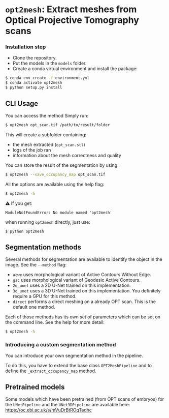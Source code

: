 # `opt2mesh`: Extract meshes from Optical Projective Tomography scans

### Installation step

 - Clone the repository.
 - Put the models in the `models` folder.
 - Create a conda virtual environment and install the package:
```bash
$ conda env create -f environment.yml
$ conda activate opt2mesh
$ python setup.py install
```

## CLI Usage

You can access the method
Simply run:

```bash
$ opt2mesh opt_scan.tif /path/to/result/folder
```

This will create a subfolder containing:
 - the mesh extracted (`opt_scan.stl`)
 - logs of the job ran
 - information about the mesh correctness and quality

You can store the result of the segmentation by using:

```bash
$ opt2mesh --save_occupancy_map opt_scan.tif
```


All the options are available using the help flag:
```bash
$ opt2mesh -h
```

⚠ If you get:
```
ModuleNotFoundError: No module named 'opt2mesh'
```

when running `opt2mesh` directly, just use:

```bash
$ python opt2mesh
```

## Segmentation methods

Several methods for segmentation are available to identify the object in the image.
See the `--method` flag:
 - `acwe` uses morphological variant of Active Contours Without Edge.
 - `gac` uses morphological variant of Geodesic Active Contours.
 - `2d_unet` uses a 2D U-Net trained on this implementation.
 - `3d_unet` uses a 3D U-Net trained on this implementation. You definitely require a GPU
for this method.
 - `direct` performs a direct meshing on a already OPT scan. This is the default one method.

Each of those methods has its own set of parameters which can be set on the command line.
See the help for more detail:

```bash
$ opt2mesh -h
```

### Introducing a custom segmentation method

You can introduce your own segmentation method in the pipeline.

To do this, you have to extend the base class `OPT2MeshPipeline` and to define the
`_extract_occupancy_map` method.


## Pretrained models

Some models which have been pretrained (from OPT scans of embryos) for the
`UNetPipeline` and the `UNet3DPipeline` are available here: https://oc.ebi.ac.uk/s/mVuDrBtROqTadhc
